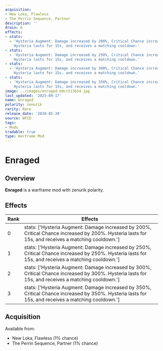 ```yaml
---
acquisition:
- New Loka, Flawless
- The Perrin Sequence, Partner
description: ''
drain: 6
effects:
- stats:
  - 'Hysteria Augment: Damage increased by 200%, Critical Chance increased by 200%.
    Hysteria lasts for 15s, and receives a matching cooldown.'
- stats:
  - 'Hysteria Augment: Damage increased by 250%, Critical Chance increased by 250%.
    Hysteria lasts for 15s, and receives a matching cooldown.'
- stats:
  - 'Hysteria Augment: Damage increased by 300%, Critical Chance increased by 300%.
    Hysteria lasts for 15s, and receives a matching cooldown.'
- stats:
  - 'Hysteria Augment: Damage increased by 350%, Critical Chance increased by 350%.
    Hysteria lasts for 15s, and receives a matching cooldown.'
image: ../images/enraged-b0cc513b54.jpg
last_updated: '2025-09-17'
name: Enraged
polarity: zenurik
rarity: Rare
release_date: '2020-05-20'
source: WFCD
tags:
- Mods
tradable: true
type: Warframe Mod
---
```


# Enraged

## Overview

**Enraged** is a warframe mod with zenurik polarity.

## Effects

| Rank | Effects |
|------|----------|
| 0 | stats: ['Hysteria Augment: Damage increased by 200%, Critical Chance increased by 200%. Hysteria lasts for 15s, and receives a matching cooldown.'] |
| 1 | stats: ['Hysteria Augment: Damage increased by 250%, Critical Chance increased by 250%. Hysteria lasts for 15s, and receives a matching cooldown.'] |
| 2 | stats: ['Hysteria Augment: Damage increased by 300%, Critical Chance increased by 300%. Hysteria lasts for 15s, and receives a matching cooldown.'] |
| 3 | stats: ['Hysteria Augment: Damage increased by 350%, Critical Chance increased by 350%. Hysteria lasts for 15s, and receives a matching cooldown.'] |

## Acquisition

Available from:
- New Loka, Flawless (1% chance)
- The Perrin Sequence, Partner (1% chance)


